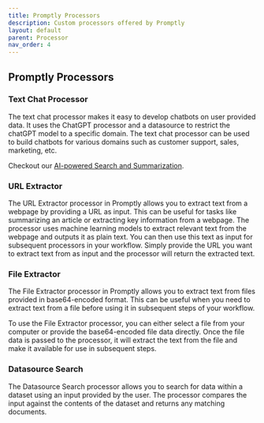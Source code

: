```yaml
---
title: Promptly Processors
description: Custom processors offered by Promptly
layout: default
parent: Processor
nav_order: 4
---
```


## Promptly Processors

### Text Chat Processor

The text chat processor makes it easy to develop chatbots on user provided data. It uses the ChatGPT processor and a datasource to restrict the chatGPT model to a specific domain. The text chat processor can be used to build chatbots for various domains such as customer support, sales, marketing, etc.

Checkout our [AI-powered Search and Summarization](/embeddings.html).

### URL Extractor
The URL Extractor processor in Promptly allows you to extract text from a webpage by providing a URL as input. This can be useful for tasks like summarizing an article or extracting key information from a webpage. The processor uses machine learning models to extract relevant text from the webpage and outputs it as plain text. You can then use this text as input for subsequent processors in your workflow. Simply provide the URL you want to extract text from as input and the processor will return the extracted text.


### File Extractor
The File Extractor processor in Promptly allows you to extract text from files provided in base64-encoded format. This can be useful when you need to extract text from a file before using it in subsequent steps of your workflow.

To use the File Extractor processor, you can either select a file from your computer or provide the base64-encoded file data directly. Once the file data is passed to the processor, it will extract the text from the file and make it available for use in subsequent steps.

### Datasource Search
The Datasource Search processor allows you to search for data within a dataset using an input provided by the user. The processor compares the input against the contents of the dataset and returns any matching documents.